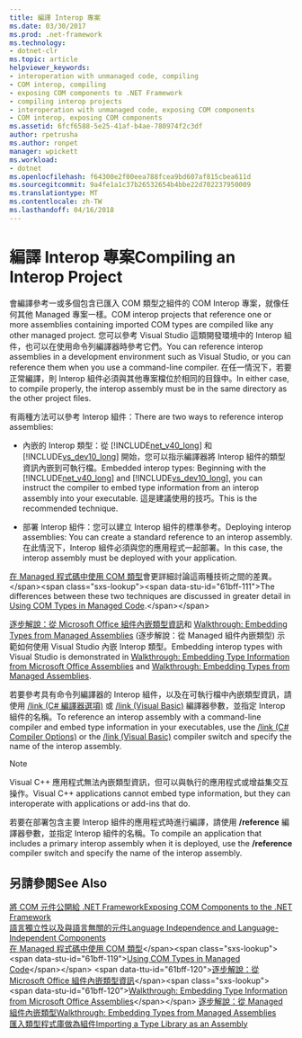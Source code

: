```yaml
---
title: 編譯 Interop 專案
ms.date: 03/30/2017
ms.prod: .net-framework
ms.technology:
- dotnet-clr
ms.topic: article
helpviewer_keywords:
- interoperation with unmanaged code, compiling
- COM interop, compiling
- exposing COM components to .NET Framework
- compiling interop projects
- interoperation with unmanaged code, exposing COM components
- COM interop, exposing COM components
ms.assetid: 6fcf6588-5e25-41af-b4ae-780974f2c3df
author: rpetrusha
ms.author: ronpet
manager: wpickett
ms.workload:
- dotnet
ms.openlocfilehash: f64300e2f00eea788fcea9bd607af815cbea611d
ms.sourcegitcommit: 9a4fe1a1c37b26532654b4bbe22d702237950009
ms.translationtype: MT
ms.contentlocale: zh-TW
ms.lasthandoff: 04/16/2018
---
```

# <a name="compiling-an-interop-project"></a><span data-ttu-id="61bff-102">編譯 Interop 專案</span><span class="sxs-lookup"><span data-stu-id="61bff-102">Compiling an Interop Project</span></span>
<span data-ttu-id="61bff-103">會編譯參考一或多個包含已匯入 COM 類型之組件的 COM Interop 專案，就像任何其他 Managed 專案一樣。</span><span class="sxs-lookup"><span data-stu-id="61bff-103">COM interop projects that reference one or more assemblies containing imported COM types are compiled like any other managed project.</span></span> <span data-ttu-id="61bff-104">您可以參考 Visual Studio 這類開發環境中的 Interop 組件，也可以在使用命令列編譯器時參考它們。</span><span class="sxs-lookup"><span data-stu-id="61bff-104">You can reference interop assemblies in a development environment such as Visual Studio, or you can reference them when you use a command-line compiler.</span></span> <span data-ttu-id="61bff-105">在任一情況下，若要正常編譯，則 Interop 組件必須與其他專案檔位於相同的目錄中。</span><span class="sxs-lookup"><span data-stu-id="61bff-105">In either case, to compile properly, the interop assembly must be in the same directory as the other project files.</span></span>  
  
 <span data-ttu-id="61bff-106">有兩種方法可以參考 Interop 組件：</span><span class="sxs-lookup"><span data-stu-id="61bff-106">There are two ways to reference interop assemblies:</span></span>  
  
-   <span data-ttu-id="61bff-107">內嵌的 Interop 類型：從 [!INCLUDE[net_v40_long](../../../includes/net-v40-long-md.md)] 和 [!INCLUDE[vs_dev10_long](../../../includes/vs-dev10-long-md.md)] 開始，您可以指示編譯器將 Interop 組件的類型資訊內嵌到可執行檔。</span><span class="sxs-lookup"><span data-stu-id="61bff-107">Embedded interop types: Beginning with the [!INCLUDE[net_v40_long](../../../includes/net-v40-long-md.md)] and [!INCLUDE[vs_dev10_long](../../../includes/vs-dev10-long-md.md)], you can instruct the compiler to embed type information from an interop assembly into your executable.</span></span> <span data-ttu-id="61bff-108">這是建議使用的技巧。</span><span class="sxs-lookup"><span data-stu-id="61bff-108">This is the recommended technique.</span></span>  
  
-   <span data-ttu-id="61bff-109">部署 Interop 組件：您可以建立 Interop 組件的標準參考。</span><span class="sxs-lookup"><span data-stu-id="61bff-109">Deploying interop assemblies: You can create a standard reference to an interop assembly.</span></span> <span data-ttu-id="61bff-110">在此情況下，Interop 組件必須與您的應用程式一起部署。</span><span class="sxs-lookup"><span data-stu-id="61bff-110">In this case, the interop assembly must be deployed with your application.</span></span>  
  
 <span data-ttu-id="61bff-111">[在 Managed 程式碼中使用 COM 類型](https://msdn.microsoft.com/library/1a95a8ca-c8b8-4464-90b0-5ee1a1135b66(v=vs.100))會更詳細討論這兩種技術之間的差異。</span><span class="sxs-lookup"><span data-stu-id="61bff-111">The differences between these two techniques are discussed in greater detail in [Using COM Types in Managed Code](https://msdn.microsoft.com/library/1a95a8ca-c8b8-4464-90b0-5ee1a1135b66(v=vs.100)).</span></span>  
  
 <span data-ttu-id="61bff-112">[逐步解說：從 Microsoft Office 組件內嵌類型資訊](https://msdn.microsoft.com/library/85b55e05-bc5e-4665-b6ae-e1ada9299fd3(v=vs.100))和 [Walkthrough: Embedding Types from Managed Assemblies](https://msdn.microsoft.com/library/b28ec92c-1867-4847-95c0-61adfe095e21) (逐步解說：從 Managed 組件內嵌類型) 示範如何使用 Visual Studio 內嵌 Interop 類型。</span><span class="sxs-lookup"><span data-stu-id="61bff-112">Embedding interop types with Visual Studio is demonstrated in [Walkthrough: Embedding Type Information from Microsoft Office Assemblies](https://msdn.microsoft.com/library/85b55e05-bc5e-4665-b6ae-e1ada9299fd3(v=vs.100)) and [Walkthrough: Embedding Types from Managed Assemblies](https://msdn.microsoft.com/library/b28ec92c-1867-4847-95c0-61adfe095e21).</span></span>  
  
 <span data-ttu-id="61bff-113">若要參考具有命令列編譯器的 Interop 組件，以及在可執行檔中內嵌類型資訊，請使用 [/link (C# 編譯器選項)](../../csharp/language-reference/compiler-options/link-compiler-option.md) 或 [/link (Visual Basic)](../../visual-basic/reference/command-line-compiler/link.md) 編譯器參數，並指定 Interop 組件的名稱。</span><span class="sxs-lookup"><span data-stu-id="61bff-113">To reference an interop assembly with a command-line compiler and embed type information in your executables, use the [/link (C# Compiler Options)](../../csharp/language-reference/compiler-options/link-compiler-option.md) or the [/link (Visual Basic)](../../visual-basic/reference/command-line-compiler/link.md) compiler switch and specify the name of the interop assembly.</span></span>  
  
> [!NOTE]
>  <span data-ttu-id="61bff-114">Visual C++ 應用程式無法內嵌類型資訊，但可以與執行的應用程式或增益集交互操作。</span><span class="sxs-lookup"><span data-stu-id="61bff-114">Visual C++ applications cannot embed type information, but they can interoperate with applications or add-ins that do.</span></span>  
  
 <span data-ttu-id="61bff-115">若要在部署包含主要 Interop 組件的應用程式時進行編譯，請使用 **/reference** 編譯器參數，並指定 Interop 組件的名稱。</span><span class="sxs-lookup"><span data-stu-id="61bff-115">To compile an application that includes a primary interop assembly when it is deployed, use the **/reference** compiler switch and specify the name of the interop assembly.</span></span>  
  
## <a name="see-also"></a><span data-ttu-id="61bff-116">另請參閱</span><span class="sxs-lookup"><span data-stu-id="61bff-116">See Also</span></span>  
 [<span data-ttu-id="61bff-117">將 COM 元件公開給 .NET Framework</span><span class="sxs-lookup"><span data-stu-id="61bff-117">Exposing COM Components to the .NET Framework</span></span>](exposing-com-components.md)  
 [<span data-ttu-id="61bff-118">語言獨立性以及與語言無關的元件</span><span class="sxs-lookup"><span data-stu-id="61bff-118">Language Independence and Language-Independent Components</span></span>](../../standard/language-independence-and-language-independent-components.md)  
 <span data-ttu-id="61bff-119">[在 Managed 程式碼中使用 COM 類型](https://msdn.microsoft.com/library/1a95a8ca-c8b8-4464-90b0-5ee1a1135b66(v=vs.100))</span><span class="sxs-lookup"><span data-stu-id="61bff-119">[Using COM Types in Managed Code](https://msdn.microsoft.com/library/1a95a8ca-c8b8-4464-90b0-5ee1a1135b66(v=vs.100))</span></span>  
 <span data-ttu-id="61bff-120">[逐步解說：從 Microsoft Office 組件內嵌類型資訊](https://msdn.microsoft.com/library/85b55e05-bc5e-4665-b6ae-e1ada9299fd3(v=vs.100))</span><span class="sxs-lookup"><span data-stu-id="61bff-120">[Walkthrough: Embedding Type Information from Microsoft Office Assemblies](https://msdn.microsoft.com/library/85b55e05-bc5e-4665-b6ae-e1ada9299fd3(v=vs.100))</span></span>  
 [<span data-ttu-id="61bff-121">逐步解說：從 Managed 組件內嵌類型</span><span class="sxs-lookup"><span data-stu-id="61bff-121">Walkthrough: Embedding Types from Managed Assemblies</span></span>](https://msdn.microsoft.com/library/b28ec92c-1867-4847-95c0-61adfe095e21)  
 [<span data-ttu-id="61bff-122">匯入類型程式庫做為組件</span><span class="sxs-lookup"><span data-stu-id="61bff-122">Importing a Type Library as an Assembly</span></span>](importing-a-type-library-as-an-assembly.md)
